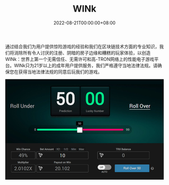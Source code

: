﻿---
title: "WINk"
description: "TRON网络上的电子游戏平台"
date: 2022-08-21T00:00:00+08:00
lastmod: 2022-08-21T00:00:00+08:00
draft: false
authors: [“boogArno”]
featuredImage: "wink.png"
tags: ["Gambling","WINk"]
categories: ["nfts"]
nfts: ["Gambling"]
blockchain: "TRON"
website: "https://www.wink.org/"
twitter: "https://twitter.com/winkorg777"
discord: ""
telegram: ""
github: ""
youtube: ""
twitch: ""
facebook: ""
instagram: ""
reddit: ""
medium: ""
steam: ""
gitbook: ""
googleplay: ""
appstore: ""
status: "Live"
weight: 
lightgallery: true
toc: true
pinned: false
recommend: false
recommend1: false
---
通过结合我们为用户提供惊险游戏的经验和我们在区块链技术方面的专业知识，我们将消除所有令人讨厌的注册、阴暗的房子边缘和糟糕的玩家体验，以创造 WINk：世界上第一个无需信任、无需许可和高-TRON网络上的性能电子游戏平台。WINk只为21岁以上的成年用户提供服务，我们严格遵守当地法律法规。请确保您在获得当地法律法规的同意后玩我们的游戏。

![wink-dapp-gambling-tron-image1_b93ceb5d208e2aa078b50d6f7cc38f4a](wink-dapp-gambling-tron-image1_b93ceb5d208e2aa078b50d6f7cc38f4a.png)